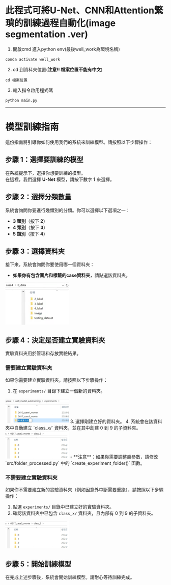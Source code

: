 # 此程式可將U-Net、CNN和Attention繁瑣的訓練過程自動化(image segmentation .ver)
1. 開啟cmd 進入python env(最後well_work為環境名稱)
```
conda activate well_work
```
2. cd 到資料夾位置(**注意!! 檔案位置不能有中文**)
```
cd 檔案位置
```
3. 輸入指令啟用程式碼
```
python main.py
```
-------
# 模型訓練指南

這份指南將引導你如何使用我們的系統來訓練模型。請按照以下步驟操作：

## 步驟 1：選擇要訓練的模型
在系統提示下，選擇你想要訓練的模型。<br>在這裡，我們選擇 **U-Net** 模型，請按下數字 **1** 來選擇。

## 步驟 2：選擇分類數量
系統會詢問你要進行幾類別的分類。你可以選擇以下選項之一：
- **3 類別**（按下 **2**）
- **4 類別**（按下 **3**）
- **5 類別**（按下 **4**）

## 步驟 3：選擇資料夾
接下來，系統會詢問你要使用哪一個資料夾：
- **如果你有包含圖片和標籤的case資料夾**，請點選該資料夾。
<img src="/media/case_select.png" width="200">

## 步驟 4：決定是否建立實驗資料夾
實驗資料夾用於管理和存放實驗結果。

### 需要建立實驗資料夾
如果你需要建立實驗資料夾，請按照以下步驟操作：
1. 在 `experiments/` 目錄下建立一個新的資料夾。
<img src="/media/experiment.png" width="200">
3. 選擇剛建立好的資料夾。
4. 系統會在該資料夾中自動建立 `class_x/` 資料夾，並在其中創建 0 到 9 的子資料夾。
<img src="/media/son_folder.png" width="200">
   - **注意**：如果你需要調整超參數，請修改 `src/folder_processed.py` 中的 `create_experiment_folder()` 函數。

### 不需要建立實驗資料夾
如果你不需要建立新的實驗資料夾（例如因意外中斷需要重跑），請按照以下步驟操作：
1. 點選 `experiments/` 目錄中已建立好的實驗資料夾。
2. 確認該資料夾中已包含 `class_x/` 資料夾，且內部有 0 到 9 的子資料夾。
<img src="/media/son_folder.png" width="200">

## 步驟 5：開始訓練模型
在完成上述步驟後，系統會開始訓練模型。請耐心等待訓練完成。